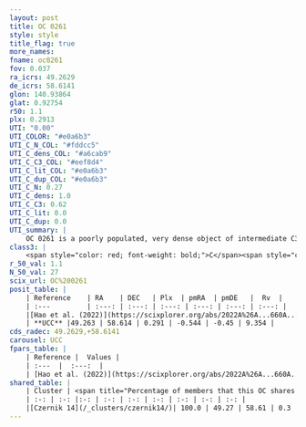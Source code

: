 ```yaml
---
layout: post
title: OC 0261
style: style
title_flag: true
more_names: 
fname: oc0261
fov: 0.037
ra_icrs: 49.2629
de_icrs: 58.6141
glon: 140.93864
glat: 0.92754
r50: 1.1
plx: 0.2913
UTI: "0.00"
UTI_COLOR: "#e0a6b3"
UTI_C_N_COL: "#fddcc5"
UTI_C_dens_COL: "#a6cab9"
UTI_C_C3_COL: "#eef8d4"
UTI_C_lit_COL: "#e0a6b3"
UTI_C_dup_COL: "#e0a6b3"
UTI_C_N: 0.27
UTI_C_dens: 1.0
UTI_C_C3: 0.62
UTI_C_lit: 0.0
UTI_C_dup: 0.0
UTI_summary: |
    OC 0261 is a poorly populated, very dense object of intermediate C3 quality. It was recently reported in the literature.<br><br><span style="color: #99180f; font-weight: bold;">Warning: </span>This is very likely a duplicate object, which shares a large percentage of members with at least one previously reported entry.
class3: |
    <span style="color: red; font-weight: bold;">C</span><span style="color: green; font-weight: bold;">A</span>
r_50_val: 1.1
N_50_val: 27
scix_url: OC%200261
posit_table: |
    | Reference    | RA    | DEC   | Plx  | pmRA  | pmDE   |  Rv  |
    | :---         | :---: | :---: | :---: | :---: | :---: | :---: |
    |[Hao et al. (2022)](https://scixplorer.org/abs/2022A%26A...660A...4H) | 49.28 | 58.632 | 0.314 | -0.537 | -0.426 | -56.108 |
    | **UCC** |49.263 | 58.614 | 0.291 | -0.544 | -0.45 | 9.354 | 
cds_radec: 49.2629,+58.6141
carousel: UCC
fpars_table: |
    | Reference |  Values |
    | :---  |  :---:  |
    | [Hao et al. (2022)](https://scixplorer.org/abs/2022A%26A...660A...4H) | `AG=0.7, age=8.1, Z=0.024` |
shared_table: |
    | Cluster | <span title="Percentage of members that this OC shares with the ones listed">%</span>   | RA   | DEC   | Plx   | pmRA  | pmDE  | Rv | UTI |
    | :-: | :-: |:-: | :-: | :-: | :-: | :-: | :-: | :-: |
    |[Czernik 14](/_clusters/czernik14/)| 100.0 | 49.27 | 58.61 | 0.3 | -0.51 | -0.45 | -55.14 |0.84 |
---
```

